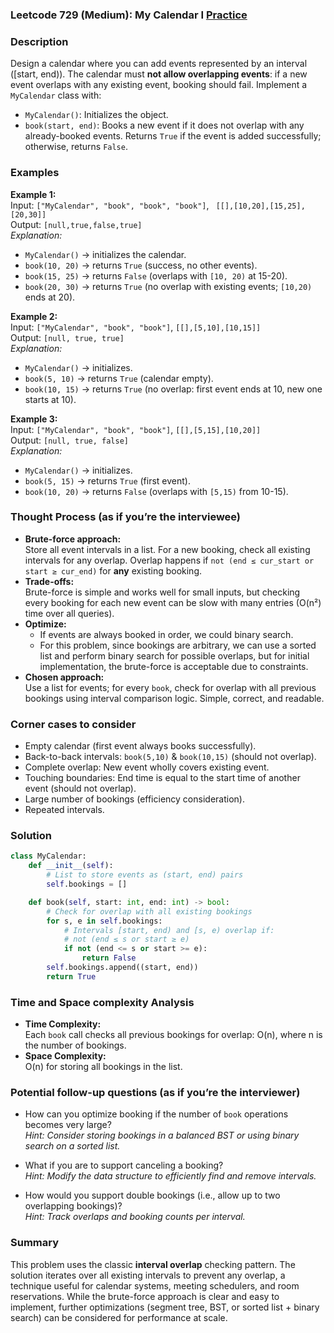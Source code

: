 ### Leetcode 729 (Medium): My Calendar I [Practice](https://leetcode.com/problems/my-calendar-i)

### Description  
Design a calendar where you can add events represented by an interval \([start, end)\). The calendar must **not allow overlapping events**: if a new event overlaps with any existing event, booking should fail. Implement a `MyCalendar` class with:

- `MyCalendar()`: Initializes the object.
- `book(start, end)`: Books a new event if it does not overlap with any already-booked events. Returns `True` if the event is added successfully; otherwise, returns `False`.

### Examples  

**Example 1:**  
Input: `["MyCalendar", "book", "book", "book"]`, ` [[],[10,20],[15,25],[20,30]]`  
Output: `[null,true,false,true]`  
*Explanation:*
- `MyCalendar()` → initializes the calendar.
- `book(10, 20)` → returns `True` (success, no other events).
- `book(15, 25)` → returns `False` (overlaps with `[10, 20)` at 15-20).
- `book(20, 30)` → returns `True` (no overlap with existing events; `[10,20)` ends at 20).

**Example 2:**  
Input: `["MyCalendar", "book", "book"]`, `[[],[5,10],[10,15]]`  
Output: `[null, true, true]`  
*Explanation:*
- `MyCalendar()` → initializes.
- `book(5, 10)` → returns `True` (calendar empty).
- `book(10, 15)` → returns `True` (no overlap: first event ends at 10, new one starts at 10).

**Example 3:**  
Input: `["MyCalendar", "book", "book"]`, `[[],[5,15],[10,20]]`  
Output: `[null, true, false]`  
*Explanation:*
- `MyCalendar()` → initializes.
- `book(5, 15)` → returns `True` (first event).
- `book(10, 20)` → returns `False` (overlaps with `[5,15)` from 10-15).

### Thought Process (as if you’re the interviewee)  
- **Brute-force approach:**  
  Store all event intervals in a list. For a new booking, check all existing intervals for any overlap. Overlap happens if `not (end ≤ cur_start or start ≥ cur_end)` for **any** existing booking.
- **Trade-offs:**  
  Brute-force is simple and works well for small inputs, but checking every booking for each new event can be slow with many entries (O(n²) time over all queries).
- **Optimize:**  
  - If events are always booked in order, we could binary search.
  - For this problem, since bookings are arbitrary, we can use a sorted list and perform binary search for possible overlaps, but for initial implementation, the brute-force is acceptable due to constraints.
- **Chosen approach:**  
  Use a list for events; for every `book`, check for overlap with all previous bookings using interval comparison logic. Simple, correct, and readable.

### Corner cases to consider  
- Empty calendar (first event always books successfully).
- Back-to-back intervals: `book(5,10)` & `book(10,15)` (should not overlap).
- Complete overlap: New event wholly covers existing event.
- Touching boundaries: End time is equal to the start time of another event (should not overlap).
- Large number of bookings (efficiency consideration).
- Repeated intervals.

### Solution

```python
class MyCalendar:
    def __init__(self):
        # List to store events as (start, end) pairs
        self.bookings = []

    def book(self, start: int, end: int) -> bool:
        # Check for overlap with all existing bookings
        for s, e in self.bookings:
            # Intervals [start, end) and [s, e) overlap if:
            # not (end ≤ s or start ≥ e)
            if not (end <= s or start >= e):
                return False
        self.bookings.append((start, end))
        return True
```

### Time and Space complexity Analysis  

- **Time Complexity:**  
  Each `book` call checks all previous bookings for overlap: O(n), where n is the number of bookings.
- **Space Complexity:**  
  O(n) for storing all bookings in the list.

### Potential follow-up questions (as if you’re the interviewer)  

- How can you optimize booking if the number of `book` operations becomes very large?  
  *Hint: Consider storing bookings in a balanced BST or using binary search on a sorted list.*

- What if you are to support canceling a booking?  
  *Hint: Modify the data structure to efficiently find and remove intervals.*

- How would you support double bookings (i.e., allow up to two overlapping bookings)?  
  *Hint: Track overlaps and booking counts per interval.*

### Summary
This problem uses the classic **interval overlap** checking pattern. The solution iterates over all existing intervals to prevent any overlap, a technique useful for calendar systems, meeting schedulers, and room reservations. While the brute-force approach is clear and easy to implement, further optimizations (segment tree, BST, or sorted list + binary search) can be considered for performance at scale.